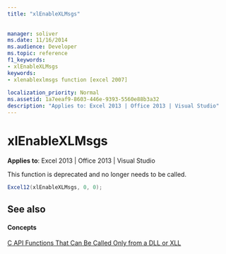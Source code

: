 ```yaml
---
title: "xlEnableXLMsgs"
 
 
manager: soliver
ms.date: 11/16/2014
ms.audience: Developer
ms.topic: reference
f1_keywords:
- xlEnableXLMsgs
keywords:
- xlenablexlmsgs function [excel 2007]
 
localization_priority: Normal
ms.assetid: 1a7eeaf9-8603-446e-9393-5560e88b3a32
description: "Applies to: Excel 2013 | Office 2013 | Visual Studio"
---
```


# xlEnableXLMsgs

 **Applies to**: Excel 2013 | Office 2013 | Visual Studio 
  
This function is deprecated and no longer needs to be called.
  
```cs
Excel12(xlEnableXLMsgs, 0, 0);
```

## See also

#### Concepts

[C API Functions That Can Be Called Only from a DLL or XLL](c-api-functions-that-can-be-called-only-from-a-dll-or-xll.md)

